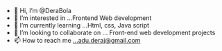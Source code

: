 - 👋 Hi, I’m @DeraBola
- 👀 I’m interested in ...Frontend Web development 
- 🌱 I’m currently learning ...Html, css, Java script 
- 💞️ I’m looking to collaborate on ... Front-end web development projects 
- 📫 How to reach me ...adu.deraj@gmail.com
<!---
DeraBola/DeraBola is a ✨ special ✨ repository because its `README.md` (this file) appears on your GitHub profile.
You can click the Preview link to take a look at your changes.
--->
